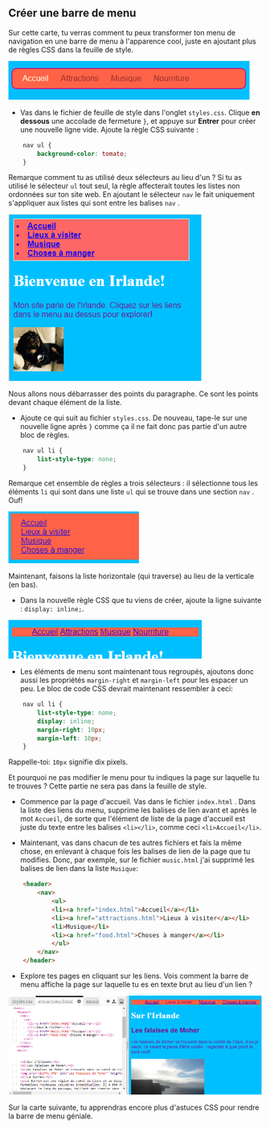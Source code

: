 ## Créer une barre de menu

Sur cette carte, tu verras comment tu peux transformer ton menu de navigation en une barre de menu à l'apparence cool, juste en ajoutant plus de règles CSS dans la feuille de style.

![Exemple de barre de menu](images/egCoolMenuBar.png)

- Vas dans le fichier de feuille de style dans l'onglet `styles.css`. Clique **en dessous** une accolade de fermeture `}`, et appuye sur **Entrer** pour créer une nouvelle ligne vide. Ajoute la règle CSS suivante :

```css
    nav ul {
        background-color: tomato;
    }
```

Remarque comment tu as utilisé deux sélecteurs au lieu d'un ? Si tu as utilisé le sélecteur `ul` tout seul, la règle affecterait toutes les listes non ordonnées sur ton site web. En ajoutant le sélecteur `nav` le fait uniquement s'appliquer aux listes qui sont entre les balises `nav` .

![Liste avec fond rouge](images/egMenuBarFirstStyle.png)

Nous allons nous débarrasser des points du paragraphe. Ce sont les points devant chaque élément de la liste.

- Ajoute ce qui suit au fichier ` styles.css `. De nouveau, tape-le sur une nouvelle ligne après `}` comme ça il ne fait donc pas partie d'un autre bloc de règles.

```css
    nav ul li {
        list-style-type: none;
    }
```

Remarque cet ensemble de règles a trois sélecteurs : il sélectionne tous les éléments `li` qui sont dans une liste `ul` qui se trouve dans une section `nav` . Ouf!

![Liste avec les points du paragraphe supprimés](images/egMenuBarNoBullets.png)

Maintenant, faisons la liste horizontale (qui traverse) au lieu de la verticale (en bas).

- Dans la nouvelle règle CSS que tu viens de créer, ajoute la ligne suivante : `display: inline;`.

![](images/egMenuBarInline.png)

- Les éléments de menu sont maintenant tous regroupés, ajoutons donc aussi les propriétés `margin-right` et `margin-left` pour les espacer un peu. Le bloc de code CSS devrait maintenant ressembler à ceci:

```css
    nav ul li {
        list-style-type: none;
        display: inline;
        margin-right: 10px;
        margin-left: 10px;
    }
```

Rappelle-toi: `10px` signifie dix pixels.

Et pourquoi ne pas modifier le menu pour tu indiques la page sur laquelle tu te trouves ? Cette partie ne sera pas dans la feuille de style.

- Commence par la page d'accueil. Vas dans le fichier `index.html` . Dans la liste des liens du menu, supprime les balises de lien avant et après le mot `Accueil`, de sorte que l'élément de liste de la page d'accueil est juste du texte entre les balises `<li></li>`, comme ceci `<li>Accueil</li>`.

- Maintenant, vas dans chacun de tes autres fichiers et fais la même chose, en enlevant à chaque fois les balises de lien de la page que tu modifies. Donc, par exemple, sur le fichier `music.html` j'ai supprimé les balises de lien dans la liste `Musique`:

```html
    <header>
        <nav>
            <ul>
            <li><a href="index.html">Accueil</a></li>
            <li><a href="attractions.html">Lieux à visiter</a></li>
            <li>Musique</li>
            <li><a href="food.html">Choses à manger</a></li>
            </ul>
        </nav>
    </header>
```

- Explore tes pages en cliquant sur les liens. Vois comment la barre de menu affiche la page sur laquelle tu es en texte brut au lieu d'un lien ? 

![Exemple de barre de menu de la page actuelle en surbrillance](images/egMenuBarOnPage.png)

Sur la carte suivante, tu apprendras encore plus d'astuces CSS pour rendre la barre de menu géniale.